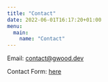 ```yaml
---
title: "Contact"
date: 2022-06-01T16:17:20+01:00
menu:
  main:
    name: "Contact"
---
```


Email: [contact@gwood.dev](mailto:contact@gwood.dev)

Contact Form: [here](https://forms.gle/hZKpmuQVSwaGf9ax6)